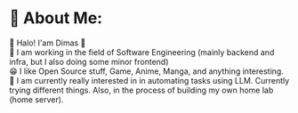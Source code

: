 
# 💫 About Me:
🔭 Halo! I'am Dimas 👋<br>
👯 I am working in the field of Software Engineering (mainly backend and infra, but I also doing some minor frontend)<br>
😁 I like Open Source stuff, Game, Anime, Manga, and anything interesting.<br>
🚀 I am currently really interested in in automating tasks using LLM. Currently trying different things. Also, in the process of building my own home lab (home server).<br>
